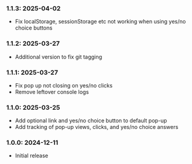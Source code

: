 ### 1.1.3: 2025-04-02

* Fix localStorage, sessionStorage etc not working when using yes/no choice buttons

### 1.1.2: 2025-03-27

* Additional version to fix git tagging

### 1.1.1: 2025-03-27

* Fix pop up not closing on yes/no clicks
* Remove leftover console logs

### 1.1.0: 2025-03-25

* Add optional link and yes/no choice button to default pop-up
* Add tracking of pop-up views, clicks, and yes/no choice answers

### 1.0.0: 2024-12-11

* Initial release